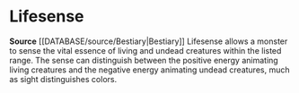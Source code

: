﻿---
actions: null
id: '21'
name: Lifesense
rarity: Common
rus_type_level: null
source: '[[DATABASE/source/Bestiary|Bestiary]]'
trait: null
type: Creature Ability

---
# Lifesense

**Source** [[DATABASE/source/Bestiary|Bestiary]]
Lifesense allows a monster to sense the vital essence of living and undead creatures within the listed range. The sense can distinguish between the positive energy animating living creatures and the negative energy animating undead creatures, much as sight distinguishes colors.